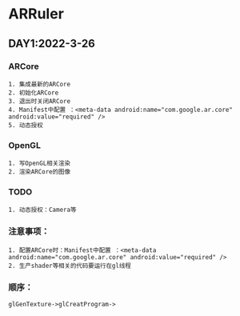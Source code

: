 # ARRuler

## DAY1:2022-3-26
### ARCore
    1. 集成最新的ARCore
    2. 初始化ARCore
    3. 退出时关闭ARCore
    4. Manifest中配置 ：<meta-data android:name="com.google.ar.core" android:value="required" />
    5. 动态授权

### OpenGL
    1. 写OpenGL相关渲染
    2. 渲染ARCore的图像

### TODO
    1. 动态授权：Camera等

### 注意事项：
    1. 配置ARCore时：Manifest中配置 ：<meta-data android:name="com.google.ar.core" android:value="required" />
    2. 生产shader等相关的代码要运行在gl线程

### 顺序：
    glGenTexture->glCreatProgram->